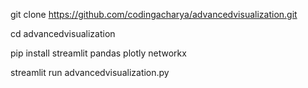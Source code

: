 git clone https://github.com/codingacharya/advancedvisualization.git

cd advancedvisualization

pip install streamlit pandas plotly networkx

streamlit run advancedvisualization.py

